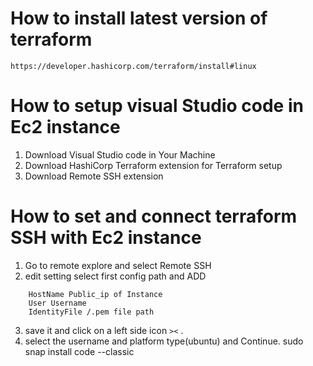 # How to install latest version of terraform
```
https://developer.hashicorp.com/terraform/install#linux
```
# How to setup visual Studio code in Ec2 instance
1. Download Visual Studio code in Your Machine
2. Download HashiCorp Terraform extension for Terraform setup
3. Download Remote SSH extension
# How to set and connect terraform SSH with Ec2 instance
1. Go to remote explore and select Remote SSH
2. edit setting select first config path and ADD 
```Host public_ip of Instance
    HostName Public_ip of Instance
    User Username
    IdentityFile /.pem file path
```
3. save it and click on a left side icon ```><``` .
4. select the username and platform type(ubuntu) and Continue.
sudo snap install code --classic


